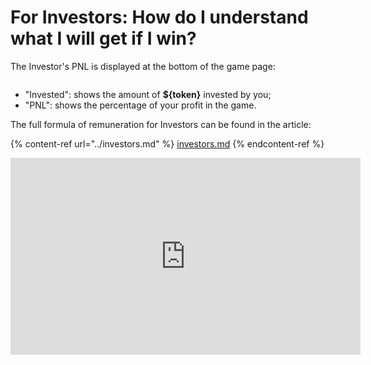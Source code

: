 # For Investors: How do I understand what I will get if I win?

The Investor's PNL is displayed at the bottom of the game page:

<figure><img src="/assets/docs/.gitbook/assets/pnl_{blockchain}_{token}.png" alt=""><figcaption></figcaption></figure>

* "Invested": shows the amount of **${token}** invested by you;
* "PNL": shows the percentage of your profit in the game.

The full formula of remuneration for Investors can be found in the article:

{% content-ref url="../investors.md" %}
[investors.md](../investors.md)
{% endcontent-ref %}

<iframe width="560" height="315" 
src="https://www.youtube.com/shorts/yR8fALEdcek" 
title="YouTube video player" 
frameborder="0" 
allow="accelerometer; autoplay; 
clipboard-write; encrypted-media; gyroscope; picture-in-picture; web-share" allowfullscreen>
</iframe>